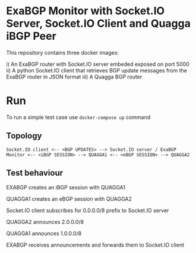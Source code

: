 # ExaBGP Monitor with Socket.IO Server, Socket.IO Client and Quagga iBGP Peer

This repository contains three docker images:

i) An ExaBGP router with Socket.IO server embeded exposed on port 5000
ii) A python Socket.IO client that retrieves BGP update messages from the ExaBGP router in JSON format
iii) A Quagga BGP router

# Run

To run a simple test case use `docker-compose up` command

## Topology

    Socket.IO client <-- <BGP UPDATES> --> Socket.IO server / ExaBGP Monitor <-- <iBGP SESSION> --> QUAGGA1 <-- <eBGP SESSION> --> QUAGGA2

## Test behaviour
EXABGP creates an iBGP session with QUAGGA1

QUAGGA1 creates an eBGP session with QUAGGA2

Socket.IO client subscribes for 0.0.0.0/8 prefix to Socket.IO server

QUAGGA2 announces 2.0.0.0/8

QUAGGA1 announces 1.0.0.0/8

EXABGP receives announcements and forwards them to Socket.IO client
